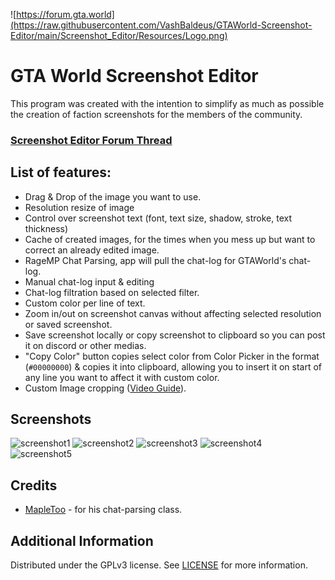 ![https://forum.gta.world](https://raw.githubusercontent.com/VashBaldeus/GTAWorld-Screenshot-Editor/main/Screenshot_Editor/Resources/Logo.png)
# GTA World Screenshot Editor
This program was created with the intention to simplify as much as possible the creation of faction screenshots for the members of the community.

### [Screenshot Editor Forum Thread](https://forum.gta.world/en/topic/60317-guide-screenshot-editor-for-gtaworld/)

## List of features:
- Drag & Drop of the image you want to use.
- Resolution resize of image
- Control over screenshot text (font, text size, shadow, stroke, text thickness)
- Cache of created images, for the times when you mess up but want to correct an already edited image.
- RageMP Chat Parsing, app will pull the chat-log for GTAWorld's chat-log.
- Manual chat-log input & editing
- Chat-log filtration based on selected filter.
- Custom color per line of text.
- Zoom in/out on screenshot canvas without affecting selected resolution or saved screenshot.
- Save screenshot locally or copy screenshot to clipboard so you can post it on discord or other medias.
- "Copy Color" button copies select color from Color Picker in the format (`#00000000`) & copies it into clipboard, allowing you to insert it on start of any line you want to affect it with custom color.
- Custom Image cropping ([Video Guide](https://www.youtube.com/watch?v=LQ2UEOCfnnA)).

## Screenshots
![screenshot1](https://i.gyazo.com/75c7e8b48e1820f67d811422a25112a8.png)
![screenshot2](https://i.gyazo.com/7bec0180ce1d9ddc501dfcb68b19a447.png)
![screenshot3](https://i.gyazo.com/8c3143f8b85af756aeb3ffc7efaa8594.png)
![screenshot4](https://i.gyazo.com/85126dd5e4e2429d32def8a6ab064594.png)
![screenshot5](https://i.imgur.com/LiC04AG.jpg)

## Credits
- [MapleToo](https://github.com/MapleToo/GTAW-Log-Parser) - for his chat-parsing class.

## Additional Information
Distributed under the GPLv3 license. See [LICENSE](LICENSE) for more information.

